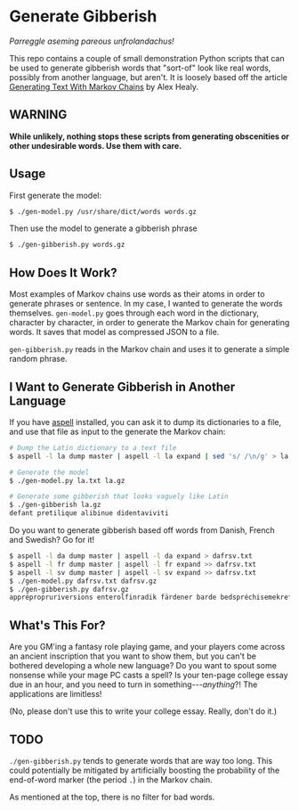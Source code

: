 # Generate Gibberish

_Parreggle aseming pareous unfrolandachus!_

This repo contains a couple of small demonstration Python scripts that can be
used to generate gibberish words that "sort-of" look like real words, possibly
from another language, but aren't. It is loosely based off the article
[Generating Text With Markov
Chains](https://healeycodes.com/generating-text-with-markov-chains) by Alex
Healy.

## WARNING

**While unlikely, nothing stops these scripts from generating obscenities or
other undesirable words. Use them with care.**

## Usage

First generate the model:

```sh
$ ./gen-model.py /usr/share/dict/words words.gz
```

Then use the model to generate a gibberish phrase

```sh
$ ./gen-gibberish.py words.gz
```

## How Does It Work?

Most examples of Markov chains use words as their atoms in order to generate
phrases or sentence. In my case, I wanted to generate the words themselves.
`gen-model.py` goes through each word in the dictionary, character by character,
in order to generate the Markov chain for generating words. It saves that model
as compressed JSON to a file.

`gen-gibberish.py` reads in the Markov chain and uses it to generate a simple
random phrase.

## I Want to Generate Gibberish in Another Language

If you have [aspell](http://aspell.net/) installed, you can ask it to dump its
dictionaries to a file, and use that file as input to the generate the Markov
chain:

```sh
# Dump the Latin dictionary to a text file
$ aspell -l la dump master | aspell -l la expand | sed 's/ /\n/g' > la.txt

# Generate the model
$ ./gen-model.py la.txt la.gz

# Generate some gibberish that looks vaguely like Latin
$ ./gen-gibberish la.gz
defant pretilique alibinue didentaviviti
```

Do you want to generate gibberish based off words from Danish, French and
Swedish? Go for it!

```sh
$ aspell -l da dump master | aspell -l da expand > dafrsv.txt
$ aspell -l fr dump master | aspell -l fr expand >> dafrsv.txt
$ aspell -l sv dump master | aspell -l sv expand >> dafrsv.txt
$ ./gen-model.py dafrsv.txt dafrsv.gz 
$ ./gen-gibberish.py dafrsv.gz 
apprépropruriversions enterolfinradik färdener barde bedspréchisemekref tningerirent
```

## What's This For?

Are you GM'ing a fantasy role playing game, and your players come across an
ancient inscription that you want to show them, but you can't be bothered
developing a whole new language? Do you want to spout some nonsense while your
mage PC casts a spell? Is your ten-page college essay due in an hour, and you
need to turn in something---_anything_?! The applications are limitless!

(No, please don't use this to write your college essay. Really, don't do it.)

## TODO

`./gen-gibberish.py` tends to generate words that are way too long. This could
potentially be mitigated by artificially boosting the probability of the
end-of-word marker (the period `.`) in the Markov chain.

As mentioned at the top, there is no filter for bad words.

